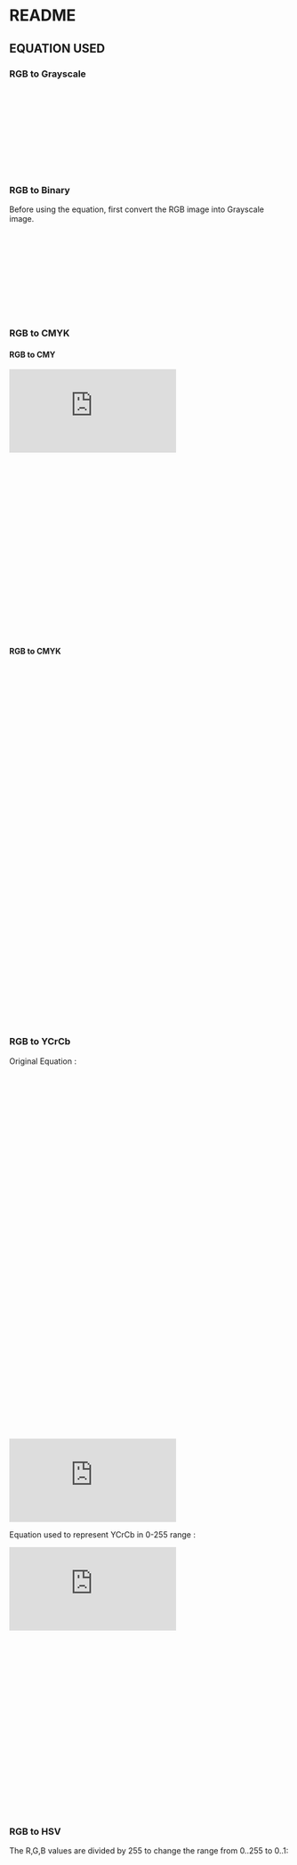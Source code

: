 # README

## EQUATION USED
### RGB to Grayscale
![eq_rgb2grayscale_1](https://latex.codecogs.com/gif.latex?y%20%3D%200.299R%20&plus;%200.587G%20&plus;%200.144B)

### RGB to Binary
Before using the equation, first convert the RGB image into Grayscale image.

![eq_rgb2bw_1](https://latex.codecogs.com/gif.latex?y%27%20%3D%20%5Cleft%5C%7B%5Cbegin%7Bmatrix%7D%201%2C%20%26%20y%20%5Cgeq%20threshold%5C%5C%200%2C%20%26%20otherwise%20%5Cend%7Bmatrix%7D%5Cright.) 

### RGB to CMYK
#### RGB to CMY
![eq1_1](https://latex.codecogs.com/gif.latex?C%20%3D%201%20-%20%5Cleft%20%28%20%5Cfrac%7BR%7D%7B255%7D%20%5Cright%20%29)

![eq1_2](https://latex.codecogs.com/gif.latex?M%20%3D%201%20-%20%5Cleft%20%28%20%5Cfrac%7BG%7D%7B255%7D%20%5Cright%20%29)

![eq1_3](https://latex.codecogs.com/gif.latex?Y%20%3D%201%20-%20%5Cleft%20%28%20%5Cfrac%7BB%7D%7B255%7D%20%5Cright%20%29)

#### RGB to CMYK 

![eq2_1](https://latex.codecogs.com/gif.latex?K%20%3D%201%20-%20%5Cmax%20%5Cleft%20%28%20C%2CM%2CY%20%5Cright%20%29)

![eq2_2](https://latex.codecogs.com/gif.latex?C_%7BCMYK%7D%20%3D%20%5Cfrac%7B%5Cleft%20%28C_%7BCMY%7D%20-%20K%20%5Cright%20%29%7D%7B%5Cleft%20%28%201%20-%20K%20%5Cright%20%29%7D)

![eq2_3](https://latex.codecogs.com/gif.latex?M_%7BCMYK%7D%20%3D%20%5Cfrac%7B%5Cleft%20%28M_%7BCMY%7D%20-%20K%20%5Cright%20%29%7D%7B%5Cleft%20%28%201%20-%20K%20%5Cright%20%29%7D)

![eq2_4](https://latex.codecogs.com/gif.latex?Y_%7BCMYK%7D%20%3D%20%5Cfrac%7B%5Cleft%20%28Y_%7BCMY%7D%20-%20K%20%5Cright%20%29%7D%7B%5Cleft%20%28%201%20-%20K%20%5Cright%20%29%7D)

### RGB to YCrCb

Original Equation :

![eq3_1](https://latex.codecogs.com/gif.latex?Y%20%3D%20%5Cleft%20%28%200.299%20%5Ctimes%20R%20%5Cright%20%29%20&plus;%20%5Cleft%20%28%200.587%20%5Ctimes%20G%20%5Cright%20%29%20&plus;%20%5Cleft%20%28%200.114%20%5Ctimes%20B%20%5Cright%20%29)

![eq3_2](https://latex.codecogs.com/gif.latex?U%20%3D%20B%20-%20Y)

![eq3_3](https://latex.codecogs.com/gif.latex?V%20%3D%20R%20-%20Y)

![eq3_4](https://latex.codecogs.com/gif.latex?Cb%20%3D%20U%20/%20%5Cleft%20%28%201.772%20&plus;%200.5%20%5Cright%20%29)

![eq3_5](https://latex.codecogs.com/gif.latex?Cr%20%3D%20V%20/%20%5Cleft%20%28%201.402%20&plus;%200.5%20%5Cright%20%29)

Equation used to represent YCrCb in 0-255 range :

![eq4_1](https://latex.codecogs.com/gif.latex?Y%20%3D%2016%20&plus;%20%5Cleft%20%28%20%5Cfrac%7B%5Cleft%20%28%2065.481%20%5Ctimes%20R%20%5Cright%20%29%7D%7B256%7D%20&plus;%20%5Cfrac%7B%5Cleft%20%28%20128.553%20%5Ctimes%20G%20%5Cright%20%29%7D%7B256%7D%20&plus;%20%5Cfrac%7B%5Cleft%20%28%2024.966%20%5Ctimes%20B%20%5Cright%20%29%7D%7B256%7D%20%5Cright%20%29)

![eq4_2](https://latex.codecogs.com/gif.latex?Cb%20%3D%20128%20&plus;%20%5Cleft%20%28%20%5Cfrac%7B%5Cleft%20%28%20-37.797%20%5Ctimes%20R%20%5Cright%20%29%7D%7B256%7D%20-%20%5Cfrac%7B%5Cleft%20%28%2074.203%20%5Ctimes%20G%20%5Cright%20%29%7D%7B256%7D%20&plus;%20%5Cfrac%7B%5Cleft%20%28%20112.0%20%5Ctimes%20B%20%5Cright%20%29%7D%7B256%7D%20%5Cright%20%29)

![eq4_3](https://latex.codecogs.com/gif.latex?Cb%20%3D%20128%20&plus;%20%5Cleft%20%28%20%5Cfrac%7B%5Cleft%20%28%20112.0%20%5Ctimes%20R%20%5Cright%20%29%7D%7B256%7D%20-%20%5Cfrac%7B%5Cleft%20%28%2093.786%20%5Ctimes%20G%20%5Cright%20%29%7D%7B256%7D%20-%20%5Cfrac%7B%5Cleft%20%28%2018.214%20%5Ctimes%20B%20%5Cright%20%29%7D%7B256%7D%20%5Cright%20%29)

### RGB to HSV
The R,G,B values are divided by 255 to change the range from 0..255 to 0..1:

![eq5_1](https://latex.codecogs.com/gif.latex?R%27%20%3D%20R/255)

![eq5_2](https://latex.codecogs.com/gif.latex?G%27%20%3D%20G/255)

![eq5_3](https://latex.codecogs.com/gif.latex?B%27%20%3D%20B/255)

![eq5_4](https://latex.codecogs.com/gif.latex?Cmax%20%3D%20%5Cmax%28R%27%2CG%27%2CB%27%29)

![eq5_5](https://latex.codecogs.com/gif.latex?Cmin%20%3D%20%5Cmin%28R%27%2CG%27%2CB%27%29)

![eq5_6](https://latex.codecogs.com/gif.latex?%5CDelta%20%3D%20Cmax%20-%20Cmin)

Hue calculation : 

![eq5_7](https://latex.codecogs.com/gif.latex?H%20%3D%20%5Cleft%5C%7B%5Cbegin%7Bmatrix%7D%200%5E%7B%5Ccirc%7D%20%26%20%5CDelta%20%3D%200%5C%5C%2060%5E%7B%5Ccirc%7D%20%5Ctimes%20%5Cleft%20%28%20%5Cfrac%7BG%27-B%27%7D%7B%5CDelta%7D%20%5Cmod%206%5Cright%20%29%26%20%2C%20Cmax%20%3D%20R%27%5C%5C%2060%5E%7B%5Ccirc%7D%20%5Ctimes%20%5Cleft%20%28%20%5Cfrac%7BB%27-R%27%7D%7B%5CDelta%7D%20&plus;2%5Cright%20%29%26%20%2C%20Cmax%20%3D%20G%27%5C%5C%2060%5E%7B%5Ccirc%7D%20%5Ctimes%20%5Cleft%20%28%20%5Cfrac%7BR%27-G%27%7D%7B%5CDelta%7D%20&plus;4%5Cright%20%29%26%20%2C%20Cmax%20%3D%20B%27%5C%5C%20%5Cend%7Bmatrix%7D%5Cright.)

Saturation calculation :

![eq5_8](https://latex.codecogs.com/gif.latex?S%20%3D%20%5Cleft%5C%7B%5Cbegin%7Bmatrix%7D%200%20%26%20%2CCmax%20%3D%200%5C%5C%20%5Cfrac%7B%5CDelta%7D%7BC_%7Bmax%7D%7D%20%26%20%2C%20Cmax%20%5Cneq%200%20%5Cend%7Bmatrix%7D%5Cright.)

Value calculation : 

![eq5_9](https://latex.codecogs.com/gif.latex?V%20%3D%20Cmax)
